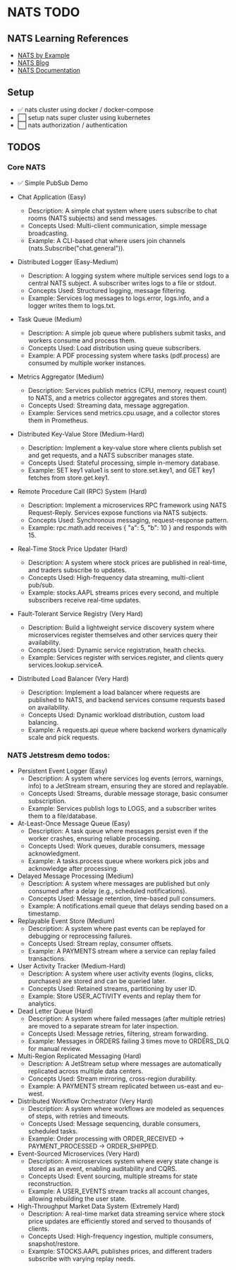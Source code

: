 
# NATS TODO
## NATS Learning References
- [NATS by Example](https://natsbyexample.com/)
- [NATS Blog](https://nats.io/blog/)
- [NATS Documentation](https://docs.nats.io/)

## Setup
- ✅ nats cluster using docker / docker-compose
- ⬜️ setup nats super cluster using kubernetes
- ⬜️ nats authorization / authentication

## TODOS
### Core NATS
- ✅ Simple PubSub Demo
- Chat Application (Easy)
    - Description: A simple chat system where users subscribe to chat rooms (NATS subjects) and send messages.
    - Concepts Used: Multi-client communication, simple message broadcasting.
    - Example: A CLI-based chat where users join channels (nats.Subscribe("chat.general")).

- Distributed Logger (Easy-Medium)
    - Description: A logging system where multiple services send logs to a central NATS subject. A subscriber writes logs to a file or stdout.
    - Concepts Used: Structured logging, message filtering.
    - Example: Services log messages to logs.error, logs.info, and a logger writes them to logs.txt.
- Task Queue (Medium)
    - Description: A simple job queue where publishers submit tasks, and workers consume and process them.
    - Concepts Used: Load distribution using queue subscribers.
    - Example: A PDF processing system where tasks (pdf.process) are consumed by multiple worker instances.
- Metrics Aggregator (Medium)
    - Description: Services publish metrics (CPU, memory, request count) to NATS, and a metrics collector aggregates and stores them.
    - Concepts Used: Streaming data, message aggregation.
    - Example: Services send metrics.cpu.usage, and a collector stores them in Prometheus.
- Distributed Key-Value Store (Medium-Hard)
    - Description: Implement a key-value store where clients publish set and get requests, and a NATS subscriber manages state.
    - Concepts Used: Stateful processing, simple in-memory database.
    - Example: SET key1 value1 is sent to store.set.key1, and GET key1 fetches from store.get.key1.
- Remote Procedure Call (RPC) System (Hard)
    - Description: Implement a microservices RPC framework using NATS Request-Reply. Services expose functions via NATS subjects.
    - Concepts Used: Synchronous messaging, request-response pattern.
    - Example: rpc.math.add receives { "a": 5, "b": 10 } and responds with 15.
- Real-Time Stock Price Updater (Hard)
    - Description: A system where stock prices are published in real-time, and traders subscribe to updates.
    - Concepts Used: High-frequency data streaming, multi-client pub/sub.
    - Example: stocks.AAPL streams prices every second, and multiple subscribers receive real-time updates.
- Fault-Tolerant Service Registry (Very Hard)
    - Description: Build a lightweight service discovery system where microservices register themselves and other services query their availability.
    - Concepts Used: Dynamic service registration, health checks.
    - Example: Services register with services.register, and clients query services.lookup.serviceA.
- Distributed Load Balancer (Very Hard)
    - Description: Implement a load balancer where requests are published to NATS, and backend services consume requests based on availability.
    - Concepts Used: Dynamic workload distribution, custom load balancing.
    - Example: A requests.api queue where backend workers dynamically scale and pick requests.

### NATS Jetstresm demo todos:
- Persistent Event Logger (Easy)
    - Description: A system where services log events (errors, warnings, info) to a JetStream stream, ensuring they are stored and replayable.
    - Concepts Used: Streams, durable message storage, basic consumer subscription.
    - Example: Services publish logs to LOGS, and a subscriber writes them to a file/database.
- At-Least-Once Message Queue (Easy)
    - Description: A task queue where messages persist even if the worker crashes, ensuring reliable processing.
    - Concepts Used: Work queues, durable consumers, message acknowledgment.
    - Example: A tasks.process queue where workers pick jobs and acknowledge after processing.
- Delayed Message Processing (Medium)
    - Description: A system where messages are published but only consumed after a delay (e.g., scheduled notifications).
    - Concepts Used: Message retention, time-based pull consumers.
    - Example: A notifications.email queue that delays sending based on a timestamp.
- Replayable Event Store (Medium)
    - Description: A system where past events can be replayed for debugging or reprocessing failures.
    - Concepts Used: Stream replay, consumer offsets.
    - Example: A PAYMENTS stream where a service can replay failed transactions.
- User Activity Tracker (Medium-Hard)
    - Description: A system where user activity events (logins, clicks, purchases) are stored and can be queried later.
    - Concepts Used: Retained streams, partitioning by user ID.
    - Example: Store USER_ACTIVITY events and replay them for analytics.
- Dead Letter Queue (Hard)
    - Description: A system where failed messages (after multiple retries) are moved to a separate stream for later inspection.
    - Concepts Used: Message retries, filtering, stream forwarding.
    - Example: Messages in ORDERS failing 3 times move to ORDERS_DLQ for manual review.
- Multi-Region Replicated Messaging (Hard)
    - Description: A JetStream setup where messages are automatically replicated across multiple data centers.
    - Concepts Used: Stream mirroring, cross-region durability.
    - Example: A PAYMENTS stream replicated between us-east and eu-west.
- Distributed Workflow Orchestrator (Very Hard)
    - Description: A system where workflows are modeled as sequences of steps, with retries and timeouts.
    - Concepts Used: Message sequencing, durable consumers, scheduled tasks.
    - Example: Order processing with ORDER_RECEIVED -> PAYMENT_PROCESSED -> ORDER_SHIPPED.
- Event-Sourced Microservices (Very Hard)
    - Description: A microservices system where every state change is stored as an event, enabling auditability and CQRS.
    - Concepts Used: Event sourcing, multiple streams for state reconstruction.
    - Example: A USER_EVENTS stream tracks all account changes, allowing rebuilding the user state.
- High-Throughput Market Data System (Extremely Hard)
    - Description: A real-time market data streaming service where stock price updates are efficiently stored and served to thousands of clients.
    - Concepts Used: High-frequency ingestion, multiple consumers, snapshot/restore.
    - Example: STOCKS.AAPL publishes prices, and different traders subscribe with varying replay needs.

